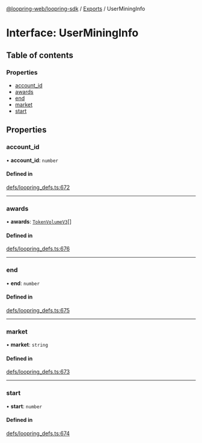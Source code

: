 [@loopring-web/loopring-sdk](../README.md) / [Exports](../modules.md) / UserMiningInfo

# Interface: UserMiningInfo

## Table of contents

### Properties

- [account\_id](UserMiningInfo.md#account_id)
- [awards](UserMiningInfo.md#awards)
- [end](UserMiningInfo.md#end)
- [market](UserMiningInfo.md#market)
- [start](UserMiningInfo.md#start)

## Properties

### account\_id

• **account\_id**: `number`

#### Defined in

[defs/loopring_defs.ts:672](https://github.com/Loopring/loopring_sdk/blob/24fdf4c/src/defs/loopring_defs.ts#L672)

___

### awards

• **awards**: [`TokenVolumeV3`](TokenVolumeV3.md)[]

#### Defined in

[defs/loopring_defs.ts:676](https://github.com/Loopring/loopring_sdk/blob/24fdf4c/src/defs/loopring_defs.ts#L676)

___

### end

• **end**: `number`

#### Defined in

[defs/loopring_defs.ts:675](https://github.com/Loopring/loopring_sdk/blob/24fdf4c/src/defs/loopring_defs.ts#L675)

___

### market

• **market**: `string`

#### Defined in

[defs/loopring_defs.ts:673](https://github.com/Loopring/loopring_sdk/blob/24fdf4c/src/defs/loopring_defs.ts#L673)

___

### start

• **start**: `number`

#### Defined in

[defs/loopring_defs.ts:674](https://github.com/Loopring/loopring_sdk/blob/24fdf4c/src/defs/loopring_defs.ts#L674)
